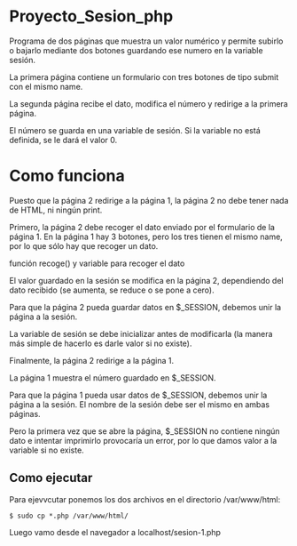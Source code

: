 # Proyecto_Sesion_php
Programa de dos páginas que muestra un valor numérico y permite subirlo o bajarlo mediante dos botones guardando ese numero en la variable sesión.

La primera página contiene un formulario con tres botones de tipo submit con el mismo name.

La segunda página recibe el dato, modifica el número y redirige a la primera página.

El número se guarda en una variable de sesión. Si la variable no está definida, se le dará el valor 0.

# Como funciona

Puesto que la página 2 redirige a la página 1, la página 2 no debe tener nada de HTML, ni ningún print.

Primero, la página 2 debe recoger el dato enviado por el formulario de la página 1. En la página 1 hay 3 botones, pero los tres tienen el mismo name, por lo que sólo hay que recoger un dato.

función recoge() y variable para recoger el dato

El valor guardado en la sesión se modifica en la página 2, dependiendo del dato recibido (se aumenta, se reduce o se pone a cero).

Para que la página 2 pueda guardar datos en $_SESSION, debemos unir la página a la sesión.

La variable de sesión se debe inicializar antes de modificarla (la manera más simple de hacerlo es darle valor si no existe).

Finalmente, la página 2 redirige a la página 1.

La página 1 muestra el número guardado en $_SESSION.

Para que la página 1 pueda usar datos de $_SESSION, debemos unir la página a la sesión. El nombre de la sesión debe ser el mismo en ambas páginas.

Pero la primera vez que se abre la página, $_SESSION no contiene ningún dato e intentar imprimirlo provocaría un error, por lo que damos valor a la variable si no existe.


## Como ejecutar

Para ejevvcutar ponemos los dos archivos en el directorio /var/www/html:
```
$ sudo cp *.php /var/www/html/
```
Luego vamo desde el navegador a localhost/sesion-1.php
